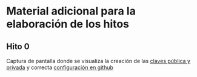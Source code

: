 # Material adicional para la elaboración de los hitos

## Hito 0
Captura de pantalla donde se visualiza la creación de las [claves pública y privada](https://github.com/alexespana/Proyecto-IV/docs/img/ssh-keygen.png) y correcta [configuración en github](https://github.com/alexespana/Proyecto-IV/docs/img/SSHkeys.png)
